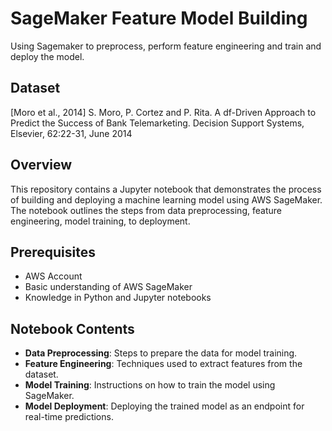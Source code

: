 # SageMaker Feature Model Building

Using Sagemaker to preprocess, perform feature engineering and train and deploy the model.

## Dataset
[Moro et al., 2014] S. Moro, P. Cortez and P. Rita. A df-Driven Approach to Predict the Success of Bank Telemarketing. Decision Support Systems, Elsevier, 62:22-31, June 2014

## Overview
This repository contains a Jupyter notebook that demonstrates the process of building and deploying a machine learning model using AWS SageMaker. The notebook outlines the steps from data preprocessing, feature engineering, model training, to deployment.

## Prerequisites
- AWS Account
- Basic understanding of AWS SageMaker
- Knowledge in Python and Jupyter notebooks

## Notebook Contents
- **Data Preprocessing**: Steps to prepare the data for model training.
- **Feature Engineering**: Techniques used to extract features from the dataset.
- **Model Training**: Instructions on how to train the model using SageMaker.
- **Model Deployment**: Deploying the trained model as an endpoint for real-time predictions.


